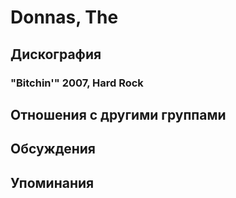 # Donnas, The



## Дискография

### "Bitchin'" 2007, Hard Rock




## Отношения с другими группами


## Обсуждения


## Упоминания

